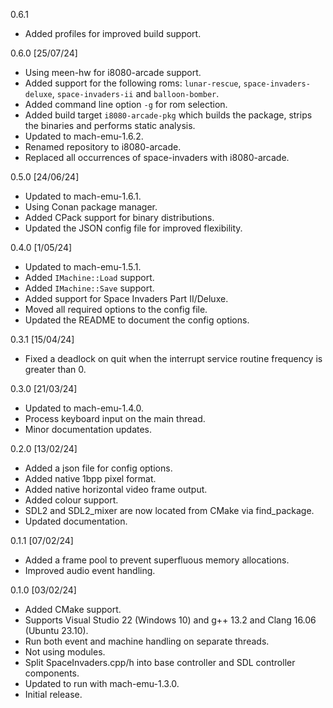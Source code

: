 0.6.1
* Added profiles for improved build support.

0.6.0 [25/07/24]
* Using meen-hw for i8080-arcade support.
* Added support for the following roms: `lunar-rescue`,
  `space-invaders-deluxe`, `space-invaders-ii` and
  `balloon-bomber`.
* Added command line option `-g` for rom selection.
* Added build target `i8080-arcade-pkg` which builds the
  package, strips the binaries and performs static
  analysis.
* Updated to mach-emu-1.6.2.
* Renamed repository to i8080-arcade.
* Replaced all occurrences of space-invaders with
  i8080-arcade.

0.5.0 [24/06/24]
* Updated to mach-emu-1.6.1.
* Using Conan package manager.
* Added CPack support for binary distributions.
* Updated the JSON config file for improved flexibility.

0.4.0 [1/05/24]
* Updated to mach-emu-1.5.1.
* Added `IMachine::Load` support.
* Added `IMachine::Save` support.
* Added support for Space Invaders Part II/Deluxe.
* Moved all required options to the config file.
* Updated the README to document the config options.

0.3.1 [15/04/24]
* Fixed a deadlock on quit when the interrupt service routine
  frequency is greater than 0.

0.3.0 [21/03/24]
* Updated to mach-emu-1.4.0.
* Process keyboard input on the main thread.
* Minor documentation updates.

0.2.0 [13/02/24]
* Added a json file for config options.
* Added native 1bpp pixel format.
* Added native horizontal video frame output.
* Added colour support.
* SDL2 and SDL2_mixer are now located from CMake
  via find_package.
* Updated documentation.

0.1.1 [07/02/24]
* Added a frame pool to prevent superfluous memory
  allocations.
* Improved audio event handling.

0.1.0 [03/02/24]
* Added CMake support.
* Supports Visual Studio 22 (Windows 10) and
  g++ 13.2 and Clang 16.06 (Ubuntu 23.10).
* Run both event and machine handling on separate threads.
* Not using modules.
* Split SpaceInvaders.cpp/h into base controller and
  SDL controller components.
* Updated to run with mach-emu-1.3.0.
* Initial release.
